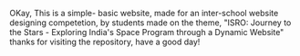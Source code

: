 OKay, This is a simple- basic website, 
made for an inter-school website designing competetion, by students
made on the theme, "ISRO: Journey to the Stars - Exploring India's Space Program through a Dynamic Website"
thanks for visiting the repository, have a good day!
